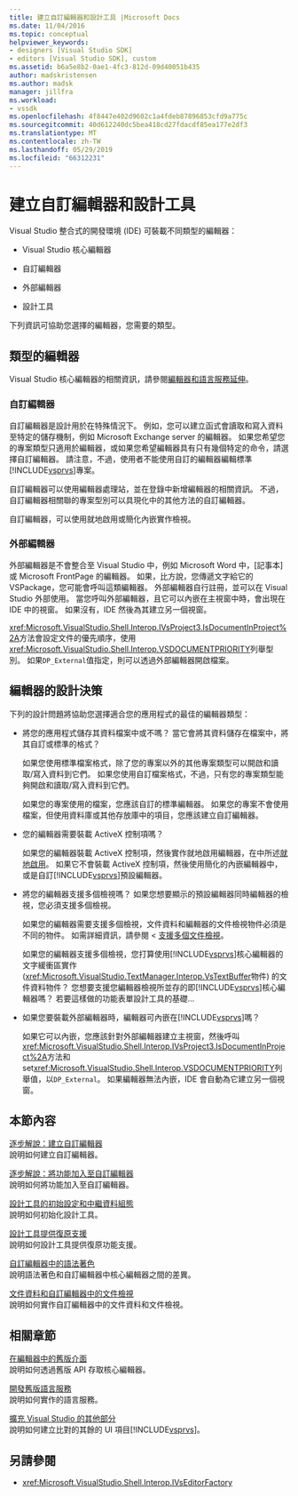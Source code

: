 ```yaml
---
title: 建立自訂編輯器和設計工具 |Microsoft Docs
ms.date: 11/04/2016
ms.topic: conceptual
helpviewer_keywords:
- designers [Visual Studio SDK]
- editors [Visual Studio SDK], custom
ms.assetid: b6a5e8b2-0ae1-4fc3-812d-09d40051b435
author: madskristensen
ms.author: madsk
manager: jillfra
ms.workload:
- vssdk
ms.openlocfilehash: 4f8447e402d9602c1a4fdeb87896853cfd9a775c
ms.sourcegitcommit: 40d612240dc5bea418cd27fdacdf85ea177e2df3
ms.translationtype: MT
ms.contentlocale: zh-TW
ms.lasthandoff: 05/29/2019
ms.locfileid: "66312231"
---
```

# <a name="create-custom-editors-and-designers"></a>建立自訂編輯器和設計工具

Visual Studio 整合式的開發環境 (IDE) 可裝載不同類型的編輯器：

- Visual Studio 核心編輯器

- 自訂編輯器

- 外部編輯器

- 設計工具

下列資訊可協助您選擇的編輯器，您需要的類型。

## <a name="types-of-editor"></a>類型的編輯器

Visual Studio 核心編輯器的相關資訊，請參閱[編輯器和語言服務延伸](../extensibility/extending-the-editor-and-language-services.md)。

### <a name="custom-editors"></a>自訂編輯器
 自訂編輯器是設計用於在特殊情況下。 例如，您可以建立函式會讀取和寫入資料至特定的儲存機制，例如 Microsoft Exchange server 的編輯器。 如果您希望您的專案類型只適用於編輯器，或如果您希望編輯器具有只有幾個特定的命令，請選擇自訂編輯器。 請注意，不過，使用者不能使用自訂的編輯器編輯標準[!INCLUDE[vsprvs](../code-quality/includes/vsprvs_md.md)]專案。

 自訂編輯器可以使用編輯器處理站，並在登錄中新增編輯器的相關資訊。 不過，自訂編輯器相關聯的專案型別可以具現化中的其他方法的自訂編輯器。

 自訂編輯器，可以使用就地啟用或簡化內嵌實作檢視。

### <a name="external-editors"></a>外部編輯器
 外部編輯器是不會整合至 Visual Studio 中，例如 Microsoft Word 中，[記事本] 或 Microsoft FrontPage 的編輯器。 如果，比方說，您傳遞文字給它的 VSPackage，您可能會呼叫這類編輯器。 外部編輯器自行註冊，並可以在 Visual Studio 外部使用。 當您呼叫外部編輯器，且它可以內嵌在主視窗中時，會出現在 IDE 中的視窗。 如果沒有，IDE 然後為其建立另一個視窗。

 <xref:Microsoft.VisualStudio.Shell.Interop.IVsProject3.IsDocumentInProject%2A>方法會設定文件的優先順序，使用<xref:Microsoft.VisualStudio.Shell.Interop.VSDOCUMENTPRIORITY>列舉型別。 如果`DP_External`值指定，則可以透過外部編輯器開啟檔案。

## <a name="editor-design-decisions"></a>編輯器的設計決策
 下列的設計問題將協助您選擇適合您的應用程式的最佳的編輯器類型：

- 將您的應用程式儲存其資料檔案中或不嗎？ 當它會將其資料儲存在檔案中，將其自訂或標準的格式？

   如果您使用標準檔案格式，除了您的專案以外的其他專案類型可以開啟和讀取/寫入資料到它們。 如果您使用自訂檔案格式，不過，只有您的專案類型能夠開啟和讀取/寫入資料到它們。

   如果您的專案使用的檔案，您應該自訂的標準編輯器。 如果您的專案不會使用檔案，但使用資料庫或其他存放庫中的項目，您應該建立自訂編輯器。

- 您的編輯器需要裝載 ActiveX 控制項嗎？

   如果您的編輯器裝載 ActiveX 控制項，然後實作就地啟用編輯器，在中所述[就地啟用](../extensibility/in-place-activation.md)。 如果它不會裝載 ActiveX 控制項，然後使用簡化的內嵌編輯器中，或是自訂[!INCLUDE[vsprvs](../code-quality/includes/vsprvs_md.md)]預設編輯器。

- 將您的編輯器支援多個檢視嗎？ 如果您想要顯示的預設編輯器同時編輯器的檢視，您必須支援多個檢視。

   如果您的編輯器需要支援多個檢視，文件資料和編輯器的文件檢視物件必須是不同的物件。 如需詳細資訊，請參閱 <<c0> [ 支援多個文件檢視](../extensibility/supporting-multiple-document-views.md)。

   如果您的編輯器支援多個檢視，您打算使用[!INCLUDE[vsprvs](../code-quality/includes/vsprvs_md.md)]核心編輯器的文字緩衝區實作 (<xref:Microsoft.VisualStudio.TextManager.Interop.VsTextBuffer>物件) 的文件資料物件？ 您想要支援您編輯器檢視所並存的即[!INCLUDE[vsprvs](../code-quality/includes/vsprvs_md.md)]核心編輯器嗎？ 若要這樣做的功能表單設計工具的基礎...

- 如果您要裝載外部編輯器時，編輯器可內嵌在[!INCLUDE[vsprvs](../code-quality/includes/vsprvs_md.md)]嗎？

   如果它可以內嵌，您應該針對外部編輯器建立主視窗，然後呼叫<xref:Microsoft.VisualStudio.Shell.Interop.IVsProject3.IsDocumentInProject%2A>方法和 set<xref:Microsoft.VisualStudio.Shell.Interop.VSDOCUMENTPRIORITY>列舉值，以`DP_External`。 如果編輯器無法內嵌，IDE 會自動為它建立另一個視窗。

## <a name="in-this-section"></a>本節內容

[逐步解說：建立自訂編輯器](../extensibility/walkthrough-creating-a-custom-editor.md)\
說明如何建立自訂編輯器。

[逐步解說：將功能加入至自訂編輯器](../extensibility/walkthrough-adding-features-to-a-custom-editor.md)\
說明如何將功能加入至自訂編輯器。

[設計工具的初始設定和中繼資料組態](../extensibility/designer-initialization-and-metadata-configuration.md)\
說明如何初始化設計工具。

[設計工具提供復原支援](../extensibility/supplying-undo-support-to-designers.md)\
說明如何設計工具提供復原功能支援。

[自訂編輯器中的語法著色](../extensibility/syntax-coloring-in-custom-editors.md)\
說明語法著色和自訂編輯器中核心編輯器之間的差異。

[文件資料和自訂編輯器中的文件檢視](../extensibility/document-data-and-document-view-in-custom-editors.md)\
說明如何實作自訂編輯器中的文件資料和文件檢視。

## <a name="related-sections"></a>相關章節

[在編輯器中的舊版介面](../extensibility/legacy-interfaces-in-the-editor.md)\
說明如何透過舊版 API 存取核心編輯器。

[開發舊版語言服務](../extensibility/internals/developing-a-legacy-language-service.md)\
說明如何實作的語言服務。

[擴充 Visual Studio 的其他部分](../extensibility/extending-other-parts-of-visual-studio.md)\
說明如何建立比對的其餘的 UI 項目[!INCLUDE[vsprvs](../code-quality/includes/vsprvs_md.md)]。

## <a name="see-also"></a>另請參閱

- <xref:Microsoft.VisualStudio.Shell.Interop.IVsEditorFactory>